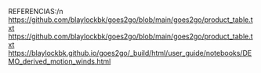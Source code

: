 REFERENCIAS:/n
https://github.com/blaylockbk/goes2go/blob/main/goes2go/product_table.txt
https://github.com/blaylockbk/goes2go/blob/main/goes2go/product_table.txt
https://blaylockbk.github.io/goes2go/_build/html/user_guide/notebooks/DEMO_derived_motion_winds.html
